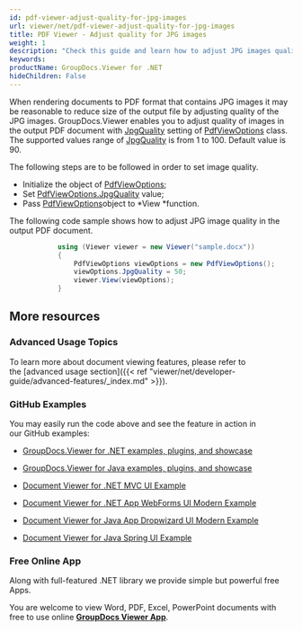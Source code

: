 ```yaml
---
id: pdf-viewer-adjust-quality-for-jpg-images
url: viewer/net/pdf-viewer-adjust-quality-for-jpg-images
title: PDF Viewer - Adjust quality for JPG images
weight: 1
description: "Check this guide and learn how to adjust JPG images quality and size when displaying documents with PDF Viewer by GroupDocs."
keywords: 
productName: GroupDocs.Viewer for .NET
hideChildren: False
---
```

When rendering documents to PDF format that contains JPG images it may be reasonable to reduce size of the output file by adjusting quality of the JPG images. GroupDocs.Viewer enables you to adjust quality of images in the output PDF document with [JpgQuality](https://apireference.groupdocs.com/net/viewer/groupdocs.viewer.options/pdfviewoptions/properties/jpgquality) setting of [PdfViewOptions](https://apireference.groupdocs.com/net/viewer/groupdocs.viewer.options/pdfviewoptions) class. The supported values range of [JpgQuality](https://apireference.groupdocs.com/net/viewer/groupdocs.viewer.options/pdfviewoptions/properties/jpgquality) is from 1 to 100. Default value is 90.

The following steps are to be followed in order to set image quality.

*   Initialize the object of [PdfViewOptions](https://apireference.groupdocs.com/net/viewer/groupdocs.viewer.options/pdfviewoptions);
*   Set [PdfViewOptions.JpgQuality](https://apireference.groupdocs.com/net/viewer/groupdocs.viewer.options/pdfviewoptions/properties/jpgquality) value;
*   Pass [PdfViewOptions](https://apireference.groupdocs.com/net/viewer/groupdocs.viewer.options/pdfviewoptions)object to *View *function.

The following code sample shows how to adjust JPG image quality in the output PDF document.

```csharp
            using (Viewer viewer = new Viewer("sample.docx"))
            {               
                PdfViewOptions viewOptions = new PdfViewOptions();
                viewOptions.JpgQuality = 50;
                viewer.View(viewOptions);
            }
```

## More resources

### Advanced Usage Topics

To learn more about document viewing features, please refer to the [advanced usage section]({{< ref "viewer/net/developer-guide/advanced-features/_index.md" >}}).

### GitHub Examples

You may easily run the code above and see the feature in action in our GitHub examples:

*   [GroupDocs.Viewer for .NET examples, plugins, and showcase](https://github.com/groupdocs-viewer/GroupDocs.Viewer-for-.NET)
    
*   [GroupDocs.Viewer for Java examples, plugins, and showcase](https://github.com/groupdocs-viewer/GroupDocs.Viewer-for-Java)
    
*   [Document Viewer for .NET MVC UI Example](https://github.com/groupdocs-viewer/GroupDocs.Viewer-for-.NET-MVC) 
    
*   [Document Viewer for .NET App WebForms UI Modern Example](https://github.com/groupdocs-viewer/GroupDocs.Viewer-for-.NET-WebForms)
    
*   [Document Viewer for Java App Dropwizard UI Modern Example](https://github.com/groupdocs-viewer/GroupDocs.Viewer-for-Java-Dropwizard)
    
*   [Document Viewer for Java Spring UI Example](https://github.com/groupdocs-viewer/GroupDocs.Viewer-for-Java-Spring)
    

### Free Online App

Along with full-featured .NET library we provide simple but powerful free Apps.

You are welcome to view Word, PDF, Excel, PowerPoint documents with free to use online **[GroupDocs Viewer App](https://products.groupdocs.app/viewer)**.
